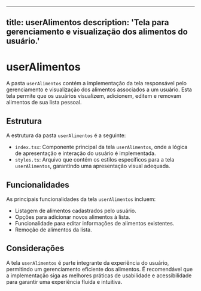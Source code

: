 
---
title: userAlimentos
description: 'Tela para gerenciamento e visualização dos alimentos do usuário.'
---

# userAlimentos

A pasta `userAlimentos` contém a implementação da tela responsável pelo gerenciamento e visualização dos alimentos associados a um usuário. Esta tela permite que os usuários visualizem, adicionem, editem e removam alimentos de sua lista pessoal.

## Estrutura

A estrutura da pasta `userAlimentos` é a seguinte:

- `index.tsx`: Componente principal da tela `userAlimentos`, onde a lógica de apresentação e interação do usuário é implementada.
- `styles.ts`: Arquivo que contém os estilos específicos para a tela `userAlimentos`, garantindo uma apresentação visual adequada.

## Funcionalidades

As principais funcionalidades da tela `userAlimentos` incluem:

- Listagem de alimentos cadastrados pelo usuário.
- Opções para adicionar novos alimentos à lista.
- Funcionalidade para editar informações de alimentos existentes.
- Remoção de alimentos da lista.

## Considerações

A tela `userAlimentos` é parte integrante da experiência do usuário, permitindo um gerenciamento eficiente dos alimentos. É recomendável que a implementação siga as melhores práticas de usabilidade e acessibilidade para garantir uma experiência fluida e intuitiva.
